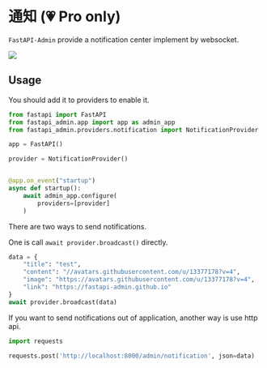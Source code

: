 # 通知 (💗 Pro only)

`FastAPI-Admin` provide a notification center implement by websocket.

![](https://raw.githubusercontent.com/fastapi-admin/fastapi-admin/dev/images/notification.png)

## Usage

You should add it to providers to enable it.

```python
from fastapi import FastAPI
from fastapi_admin.app import app as admin_app
from fastapi_admin.providers.notification import NotificationProvider

app = FastAPI()

provider = NotificationProvider()


@app.on_event("startup")
async def startup():
    await admin_app.configure(
        providers=[provider]
    )
```

There are two ways to send notifications.

One is call `await provider.broadcast()` directly.

```python
data = {
    "title": "test",
    "content": "//avatars.githubusercontent.com/u/13377178?v=4",
    "image": "https://avatars.githubusercontent.com/u/13377178?v=4",
    "link": "https://fastapi-admin.github.io"
}
await provider.broadcast(data)
```

If you want to send notifications out of application, another way is use http api.

```python
import requests

requests.post('http://localhost:8000/admin/notification', json=data)
```
